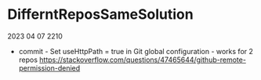 # DifferntReposSameSolution

2023 04 07 2210  
*	commit - Set useHttpPath = true in Git global configuration - works for 2 repos 
	https://stackoverflow.com/questions/47465644/github-remote-permission-denied